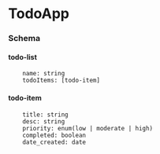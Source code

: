 # TodoApp


### Schema
#### todo-list
```
    name: string
    todoItems: [todo-item]
```
#### todo-item
```
    title: string
    desc: string
    priority: enum(low | moderate | high)
    completed: boolean
    date_created: date    
```

